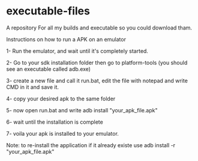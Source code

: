 # executable-files
A repository For all my builds and executable so you could download tham.

Instructions on how to run a APK on an emulator

1- Run the emulator, and wait until it's completely started.

2- Go to your sdk installation folder then go to platform-tools (you should see an executable called adb.exe)

3- create a new file and call it run.bat, edit the file with notepad and write CMD in it and save it.

4- copy your desired apk to the same folder

5- now open run.bat and write adb install "your_apk_file.apk"

6- wait until the installation is complete

7- voila your apk is installed to your emulator.

Note: to re-install the application if it already existe use adb install -r "your_apk_file.apk"
